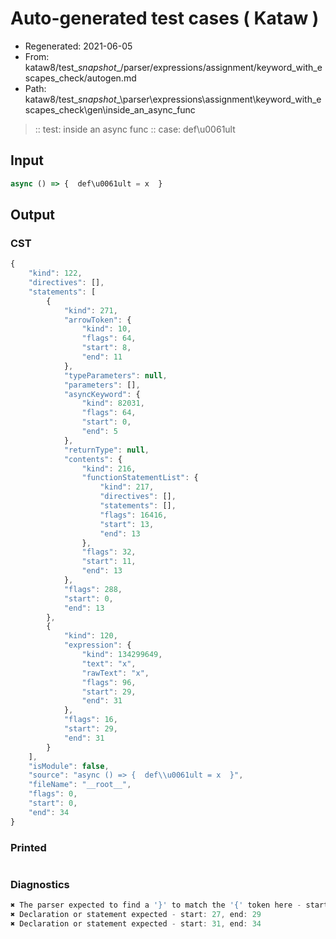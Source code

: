 # Auto-generated test cases ( Kataw )
- Regenerated: 2021-06-05
- From: kataw8/test\__snapshot__/parser/expressions/assignment/keyword_with_escapes_check/autogen.md
- Path: kataw8/test\__snapshot__\parser\expressions\assignment\keyword_with_escapes_check\gen\inside_an_async_func
> :: test: inside an async func
> :: case: def\u0061ult
## Input

`````js
async () => {  def\u0061ult = x  }
`````
## Output

### CST

```javascript
{
    "kind": 122,
    "directives": [],
    "statements": [
        {
            "kind": 271,
            "arrowToken": {
                "kind": 10,
                "flags": 64,
                "start": 8,
                "end": 11
            },
            "typeParameters": null,
            "parameters": [],
            "asyncKeyword": {
                "kind": 82031,
                "flags": 64,
                "start": 0,
                "end": 5
            },
            "returnType": null,
            "contents": {
                "kind": 216,
                "functionStatementList": {
                    "kind": 217,
                    "directives": [],
                    "statements": [],
                    "flags": 16416,
                    "start": 13,
                    "end": 13
                },
                "flags": 32,
                "start": 11,
                "end": 13
            },
            "flags": 288,
            "start": 0,
            "end": 13
        },
        {
            "kind": 120,
            "expression": {
                "kind": 134299649,
                "text": "x",
                "rawText": "x",
                "flags": 96,
                "start": 29,
                "end": 31
            },
            "flags": 16,
            "start": 29,
            "end": 31
        }
    ],
    "isModule": false,
    "source": "async () => {  def\\u0061ult = x  }",
    "fileName": "__root__",
    "flags": 0,
    "start": 0,
    "end": 34
}
```

### Printed

```javascript

```

### Diagnostics

```javascript
✖ The parser expected to find a '}' to match the '{' token here - start: 13, end: 27
✖ Declaration or statement expected - start: 27, end: 29
✖ Declaration or statement expected - start: 31, end: 34

```

